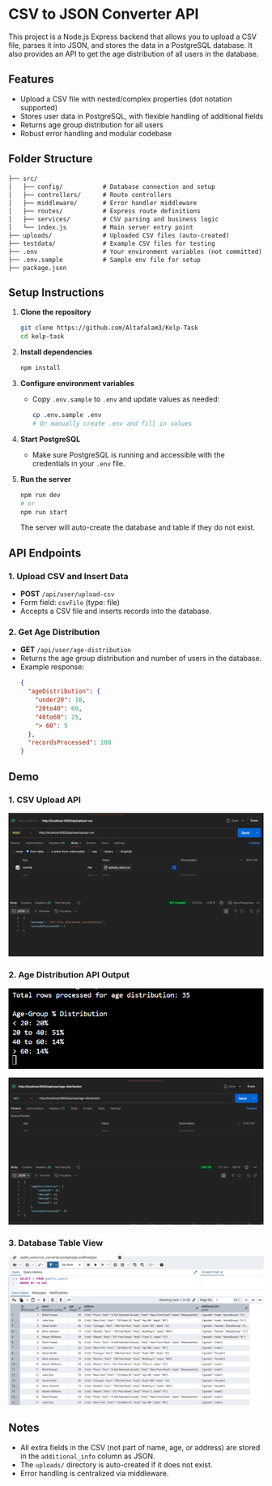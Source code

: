 # CSV to JSON Converter API

This project is a Node.js Express backend that allows you to upload a CSV file, parses it into JSON, and stores the data in a PostgreSQL database. It also provides an API to get the age distribution of all users in the database.

## Features
- Upload a CSV file with nested/complex properties (dot notation supported)
- Stores user data in PostgreSQL, with flexible handling of additional fields
- Returns age group distribution for all users
- Robust error handling and modular codebase

## Folder Structure
```
├── src/
│   ├── config/           # Database connection and setup
│   ├── controllers/      # Route controllers
│   ├── middleware/       # Error handler middleware
│   ├── routes/           # Express route definitions
│   ├── services/         # CSV parsing and business logic
│   └── index.js          # Main server entry point
├── uploads/              # Uploaded CSV files (auto-created)
├── testdata/             # Example CSV files for testing
├── .env                  # Your environment variables (not committed)
├── .env.sample           # Sample env file for setup
├── package.json
```

## Setup Instructions

1. **Clone the repository**
   ```sh
   git clone https://github.com/Altafalam3/Kelp-Task
   cd kelp-task
   ```

2. **Install dependencies**
   ```sh
   npm install
   ```

3. **Configure environment variables**
   - Copy `.env.sample` to `.env` and update values as needed:
     ```sh
     cp .env.sample .env
     # Or manually create .env and fill in values
     ```

4. **Start PostgreSQL**
   - Make sure PostgreSQL is running and accessible with the credentials in your `.env` file.

5. **Run the server**
   ```sh
   npm run dev
   # or
   npm run start
   ```
   The server will auto-create the database and table if they do not exist.

## API Endpoints

### 1. Upload CSV and Insert Data
- **POST** `/api/user/upload-csv`
- Form field: `csvFile` (type: file)
- Accepts a CSV file and inserts records into the database.

### 2. Get Age Distribution
- **GET** `/api/user/age-distribution`
- Returns the age group distribution and number of users in the database.
- Example response:
  ```json
  {
    "ageDistribution": {
      "under20": 10,
      "20to40": 60,
      "40to60": 25,
      "> 60": 5
    },
    "recordsProcessed": 100
  }
  ```

## Demo

### 1. CSV Upload API

![CSV Upload API](demo/upload_csv.png)

### 2. Age Distribution API Output

![Age Distribution Output](demo/age_group.png)

![Age Distribution Output2](demo/age_group2.png)

### 3. Database Table View

![Database Table View](demo/db_table.png)


## Notes
- All extra fields in the CSV (not part of name, age, or address) are stored in the `additional_info` column as JSON.
- The `uploads/` directory is auto-created if it does not exist.
- Error handling is centralized via middleware.
